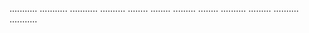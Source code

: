 ...........
...........
...........
..........
........
........
.........
........
..........
.........
..........
...........
